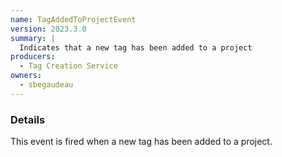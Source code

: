 ```yaml
---
name: TagAddedToProjectEvent
version: 2023.3.0
summary: |
  Indicates that a new tag has been added to a project
producers:
  - Tag Creation Service
owners:
  - sbegaudeau
---
```


### Details

This event is fired when a new tag has been added to a project.

<NodeGraph title="Consumer / Producer Diagram" />